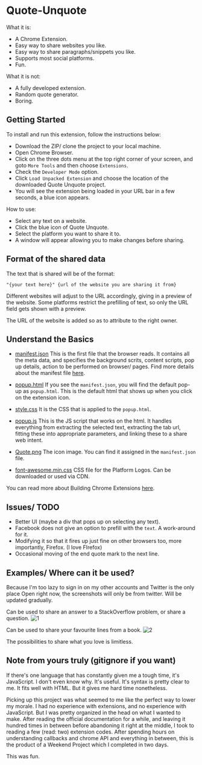 # Quote-Unquote

What it is:
* A Chrome Extension.
* Easy way to share websites you like.
* Easy way to share paragraphs/snippets you like.
* Supports most social platforms.
* Fun.

What it is not:
* A fully developed extension.
* Random quote generator.
* Boring.

## Getting Started

To install and run this extension, follow the instructions below:
 * Download the ZIP/ clone the project to your local machine.
 * Open Chrome Browser.
 * Click on the three dots menu at the top right corner of your screen, and goto ``` More Tools ``` and then choose ``` Extensions ```.
 * Check the ``` Developer Mode ``` option.
 * Click ```Load Unpacked Extension``` and choose the location of the downloaded Quote Unquote project.
 * You will see the extension being loaded in your URL bar in a few seconds, a blue icon appears.
 
 How to use:
 * Select any text on a website.
 * Click the blue icon of Quote Unquote.
 * Select the platform you want to share it to.
 * A window will appear allowing you to make changes before sharing.
 
 ## Format of the shared data
 
 The text that is shared will be of the format:
 
``` "{your text here}" {url of the website you are sharing it from} ```

Different websites will adjust to the URL accordingly, giving in a preview of the website.
Some platforms restrict the prefilling of text, so only the URL field gets shown with a preview.

The URL of the website is added so as to attribute to the right owner.

## Understand the Basics

* [manifest.json](manifest.json)
This is the first file that the browser reads. It contains all the meta data, and specifies the background scrits, content scripts, pop up details, action to be performed on browser/ pages.
Find more details about the manifest file [here](https://developer.chrome.com/apps/manifest).

* [popup.html](popup.html)
If you see the ```manifest.json```, you will find the default pop-up as ```popup.html```. This is the default html that shows up when you click on the extension icon.

* [style.css](style.css)
It is the CSS that is applied to the ```popup.html```.

* [popup.js](popup.js)
This is the JS script that works on the html. It handles everything from extracting the selected text, extracting the tab url, fitting these into appropriate parameters, and linking these to a share web intent.

* [Quote.png](Quote.png)
The icon image. You can find it assigned in the ```manifest.json``` file.

* [font-awesome.min.css](font-awesome.min.css)
CSS file for the Platform Logos. Can be downloaded or used via CDN.

You can read more about Building Chrome Extensions [here](https://developer.chrome.com/extensions).

## Issues/ TODO

* Better UI (maybe a div that pops up on selecting any text).
* Facebook does not give an option to prefill with the ```text```. A work-around for it.
* Modifying it so that it fires up just fine on other browsers too, more importantly, Firefox. (I love FIrefox)
* Occasional moving of the end quote mark to the next line.

## Examples/ Where can it be used?

Because I'm too lazy to sign in on my other accounts and Twitter is the only place Open right now, the screenshots will only be from twitter. Will be updated gradually.

Can be used to share an answer to a StackOverflow problem, or share a question.
![1](screenshots/1.png)

Can be used to share your favourite lines from a book.
![2](screenshots/2.png)

The possibilities to share what you love is limitless.

## Note from yours truly (gitignore if you want)

If there's one language that has constantly given me a tough time, it's JavaScript. I don't even know why.
It's useful. It's syntax is pretty clear to me. It fits well with HTML.
But it gives me hard time nonetheless.

Picking up this project was what seemed to me like the perfect way to lower my morale. I had no experience with extensions, and no experience with JavaScript. But I was pretty organized in the head on what I wanted to make.
After reading the official documentation for a while, and leaving it hundred times in between before abandoning it right at the middle, I took to reading a few (read: two) extension codes.
After spending hours on understanding callbacks and chrome API and everything in between, this is the product of a Weekend Project which I completed in two days.

This was fun.
